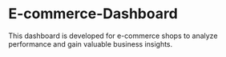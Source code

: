 # E-commerce-Dashboard
This dashboard is developed for e-commerce shops to analyze performance and gain valuable business insights.
